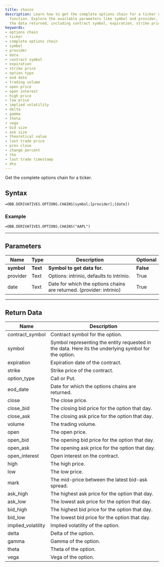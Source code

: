 ```yaml
---
title: chains
description: Learn how to get the complete options chain for a ticker using the OBB.equity.options.chains
  function. Explore the available parameters like symbol and provider, and understand
  the data returned, including contract symbol, expiration, strike price, and more.
keywords: 
- options chain
- ticker
- complete options chain
- symbol
- provider
- data
- contract symbol
- expiration
- strike price
- option type
- eod date
- trading volume
- open price
- open interest
- high price
- low price
- implied volatility
- delta
- gamma
- theta
- vega
- bid size
- ask size
- theoretical value
- last trade price
- prev close
- change percent
- rho
- last trade timestamp
- dte
---
```


<!-- markdownlint-disable MD041 -->

Get the complete options chain for a ticker.

## Syntax

```excel wordwrap
=OBB.DERIVATIVES.OPTIONS.CHAINS(symbol;[provider];[date])
```

### Example

```excel wordwrap
=OBB.DERIVATIVES.OPTIONS.CHAINS("AAPL")
```

---

## Parameters

| Name | Type | Description | Optional |
| ---- | ---- | ----------- | -------- |
| **symbol** | **Text** | **Symbol to get data for.** | **False** |
| provider | Text | Options: intrinio, defaults to intrinio. | True |
| date | Text | Date for which the options chains are returned. (provider: intrinio) | True |

---

## Return Data

| Name | Description |
| ---- | ----------- |
| contract_symbol | Contract symbol for the option.  |
| symbol | Symbol representing the entity requested in the data. Here its the underlying symbol for the option.  |
| expiration | Expiration date of the contract.  |
| strike | Strike price of the contract.  |
| option_type | Call or Put.  |
| eod_date | Date for which the options chains are returned.  |
| close | The close price.  |
| close_bid | The closing bid price for the option that day.  |
| close_ask | The closing ask price for the option that day.  |
| volume | The trading volume.  |
| open | The open price.  |
| open_bid | The opening bid price for the option that day.  |
| open_ask | The opening ask price for the option that day.  |
| open_interest | Open interest on the contract.  |
| high | The high price.  |
| low | The low price.  |
| mark | The mid-price between the latest bid-ask spread.  |
| ask_high | The highest ask price for the option that day.  |
| ask_low | The lowest ask price for the option that day.  |
| bid_high | The highest bid price for the option that day.  |
| bid_low | The lowest bid price for the option that day.  |
| implied_volatility | Implied volatility of the option.  |
| delta | Delta of the option.  |
| gamma | Gamma of the option.  |
| theta | Theta of the option.  |
| vega | Vega of the option.  |
